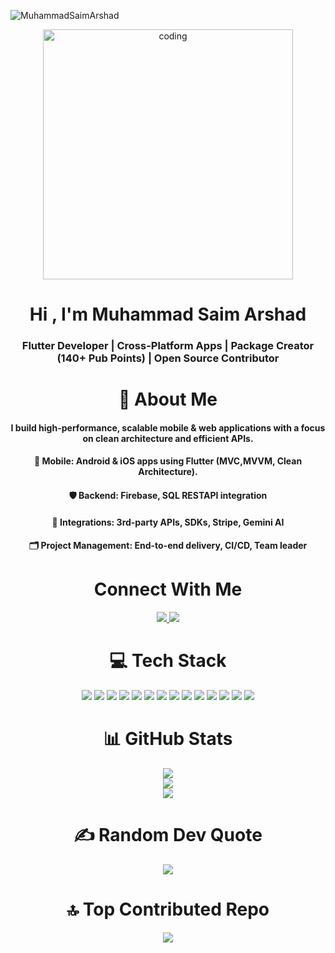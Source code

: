 <p align="left"> <img src="https://komarev.com/ghpvc/?username=MuhammadSaimArshad&label=Profile%20views&color=0e75b6&style=flat" alt="MuhammadSaimArshad" /> </p>
<p align="center">
  <img alt="coding" width="400" 
       src="https://encrypted-tbn0.gstatic.com/images?q=tbn:ANd9GcQ7cDsP6g4vW8BJ9sE7fsHI--9ZgjXD-fNuHA&usqp=CAU">
</p>

<h1 align="center">Hi , I'm Muhammad Saim Arshad</h1>
<h3 align="center">Flutter Developer | Cross-Platform Apps |  Package Creator (140+ Pub Points) | Open Source Contributor </h3>
<h1 align="center">👋 About Me</h1>
<h4 align="center">I build high-performance, scalable mobile & web applications with a focus on clean architecture and efficient APIs.</h4>
<h4 align="center">📱 Mobile: Android & iOS apps using Flutter (MVC,MVVM, Clean Architecture).</h4>
<h4 align="center">🛡️ Backend: Firebase, SQL RESTAPI integration</h4>
<h4 align="center">🔗 Integrations: 3rd-party APIs, SDKs, Stripe, Gemini AI</h4>
<h4 align="center">🗂️ Project Management: End-to-end delivery, CI/CD, Team leader</h4>
<h1 align="center">Connect With Me</h1>

<p align="center">
  <a href="https://www.facebook.com/msaimarshad167/" target="_blank">
    <img src="https://img.shields.io/badge/Facebook-%231877F2.svg?logo=Facebook&logoColor=white" />
  </a>
  <a href="https://www.linkedin.com/in/muhammadsaimarshad/" target="_blank">
    <img src="https://img.shields.io/badge/LinkedIn-%230077B5.svg?logo=linkedin&logoColor=white" />
  </a>
 
</p>
<h1 align="center">💻 Tech Stack</h1>

<p align="center">
  <img src="https://img.shields.io/badge/c++-%2300599C.svg?style=for-the-badge&logo=c%2B%2B&logoColor=white" />
  <img src="https://img.shields.io/badge/c-%2300599C.svg?style=for-the-badge&logo=c&logoColor=white" />
  <img src="https://img.shields.io/badge/c%23-%23239120.svg?style=for-the-badge&logo=csharp&logoColor=white" />
  <img src="https://img.shields.io/badge/dart-%230175C2.svg?style=for-the-badge&logo=dart&logoColor=white" />
  <img src="https://img.shields.io/badge/firebase-%23039BE5.svg?style=for-the-badge&logo=firebase" />
  <img src="https://img.shields.io/badge/FastAPI-005571?style=for-the-badge&logo=fastapi" />
  <img src="https://img.shields.io/badge/Flutter-%2302569B.svg?style=for-the-badge&logo=Flutter&logoColor=white" />
  <img src="https://img.shields.io/badge/mysql-4479A1.svg?style=for-the-badge&logo=mysql&logoColor=white" />
  <img src="https://img.shields.io/badge/adobe-%23FF0000.svg?style=for-the-badge&logo=adobe&logoColor=white" />
  <img src="https://img.shields.io/badge/figma-%23F24E1E.svg?style=for-the-badge&logo=figma&logoColor=white" />
  <img src="https://img.shields.io/badge/github-%23121011.svg?style=for-the-badge&logo=github&logoColor=white" />
  <img src="https://img.shields.io/badge/git-%23F05033.svg?style=for-the-badge&logo=git&logoColor=white" />
  <img src="https://img.shields.io/badge/Postman-FF6C37?style=for-the-badge&logo=postman&logoColor=white" />
  <img src="https://img.shields.io/badge/Portfolio-%23000000.svg?style=for-the-badge&logo=firefox&logoColor=#FF7139" />
</p>

<h1 align="center">📊 GitHub Stats</h1>

<p align="center">
  <img src="https://github-readme-stats.vercel.app/api?username=MuhammadSaimArshad&theme=dark&hide_border=false&include_all_commits=true&count_private=true" /><br/>
  <img src="https://nirzak-streak-stats.vercel.app/?user=MuhammadSaimArshad&theme=dark&hide_border=false" /><br/>
  <img src="https://github-readme-stats.vercel.app/api/top-langs/?username=MuhammadSaimArshad&theme=dark&hide_border=false&include_all_commits=true&count_private=true&layout=compact" />
</p>



<h1 align="center">✍️ Random Dev Quote</h1>

<p align="center">
  <img src="https://quotes-github-readme.vercel.app/api?type=horizontal&theme=radical" />
</p>


<h1 align="center">🔝 Top Contributed Repo</h1>

<p align="center">
  <img src="https://github-contributor-stats.vercel.app/api?username=MuhammadSaimArshad&limit=5&theme=dark&combine_all_yearly_contributions=true" />
</p>








